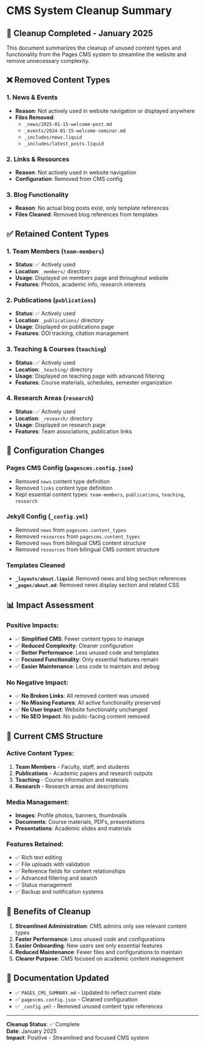 # CMS System Cleanup Summary

## 🧹 **Cleanup Completed - January 2025**

This document summarizes the cleanup of unused content types and functionality from the Pages CMS system to streamline the website and remove unnecessary complexity.

## ❌ **Removed Content Types**

### **1. News & Events**
- **Reason**: Not actively used in website navigation or displayed anywhere
- **Files Removed**:
  - `_news/2025-01-15-welcome-post.md`
  - `_events/2024-01-15-welcome-seminar.md`
  - `_includes/news.liquid`
  - `_includes/latest_posts.liquid`

### **2. Links & Resources**
- **Reason**: Not actively used in website navigation
- **Configuration**: Removed from CMS config

### **3. Blog Functionality**
- **Reason**: No actual blog posts exist, only template references
- **Files Cleaned**: Removed blog references from templates

## ✅ **Retained Content Types**

### **1. Team Members** (`team-members`)
- **Status**: ✅ Actively used
- **Location**: `_members/` directory
- **Usage**: Displayed on members page and throughout website
- **Features**: Photos, academic info, research interests

### **2. Publications** (`publications`)
- **Status**: ✅ Actively used
- **Location**: `_publications/` directory
- **Usage**: Displayed on publications page
- **Features**: DOI tracking, citation management

### **3. Teaching & Courses** (`teaching`)
- **Status**: ✅ Actively used
- **Location**: `_teaching/` directory
- **Usage**: Displayed on teaching page with advanced filtering
- **Features**: Course materials, schedules, semester organization

### **4. Research Areas** (`research`)
- **Status**: ✅ Actively used
- **Location**: `_research/` directory
- **Usage**: Displayed on research page
- **Features**: Team associations, publication links

## 🔧 **Configuration Changes**

### **Pages CMS Config** (`pagescms.config.json`)
- Removed `news` content type definition
- Removed `links` content type definition
- Kept essential content types: `team-members`, `publications`, `teaching`, `research`

### **Jekyll Config** (`_config.yml`)
- Removed `news` from `pagescms.content_types`
- Removed `resources` from `pagescms.content_types`
- Removed `news` from bilingual CMS content structure
- Removed `resources` from bilingual CMS content structure

### **Templates Cleaned**
- **`_layouts/about.liquid`**: Removed news and blog section references
- **`_pages/about.md`**: Removed news display section and related CSS

## 📊 **Impact Assessment**

### **Positive Impacts:**
- ✅ **Simplified CMS**: Fewer content types to manage
- ✅ **Reduced Complexity**: Cleaner configuration
- ✅ **Better Performance**: Less unused code and templates
- ✅ **Focused Functionality**: Only essential features remain
- ✅ **Easier Maintenance**: Less code to maintain and debug

### **No Negative Impact:**
- ✅ **No Broken Links**: All removed content was unused
- ✅ **No Missing Features**: All active functionality preserved
- ✅ **No User Impact**: Website functionality unchanged
- ✅ **No SEO Impact**: No public-facing content removed

## 🎯 **Current CMS Structure**

### **Active Content Types:**
1. **Team Members** - Faculty, staff, and students
2. **Publications** - Academic papers and research outputs
3. **Teaching** - Course information and materials
4. **Research** - Research areas and descriptions

### **Media Management:**
- **Images**: Profile photos, banners, thumbnails
- **Documents**: Course materials, PDFs, presentations
- **Presentations**: Academic slides and materials

### **Features Retained:**
- ✅ Rich text editing
- ✅ File uploads with validation
- ✅ Reference fields for content relationships
- ✅ Advanced filtering and search
- ✅ Status management
- ✅ Backup and notification systems

## 🚀 **Benefits of Cleanup**

1. **Streamlined Administration**: CMS admins only see relevant content types
2. **Faster Performance**: Less unused code and configurations
3. **Easier Onboarding**: New users see only essential features
4. **Reduced Maintenance**: Fewer files and configurations to maintain
5. **Clearer Purpose**: CMS focused on academic content management

## 📝 **Documentation Updated**

- ✅ `PAGES_CMS_SUMMARY.md` - Updated to reflect current state
- ✅ `pagescms.config.json` - Cleaned configuration
- ✅ `_config.yml` - Removed unused content type references

---

**Cleanup Status**: ✅ Complete  
**Date**: January 2025  
**Impact**: Positive - Streamlined and focused CMS system 